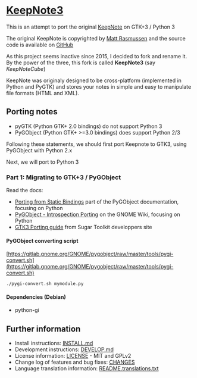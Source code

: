 # [KeepNote3](http://keepnote.org)

This is an attempt to port the original [KeepNote](http://keepnote.org) on GTK+3 / Python 3

The original KeepNote is copyrighted by [Matt Rasmussen](matt.rasmus@gmail.com) and the source code is available on [GitHub](https://github.com/mdrasmus/keepnote)

As this project seems inactive since 2015, I decided to fork and rename it. By the power of the three, this fork is called **KeepNote3** (say *KeepNoteCube*)

KeepNote was originaly designed to be cross-platform (implemented in Python and PyGTK) and stores your notes in simple and easy to manipulate file formats (HTML and XML).

## Porting notes
* pyGTK (Python GTK+ 2.0 bindings) do not support Python 3
* PyGObject (Python GTK+ >=3.0 bindings) does support Python 2/3

Following these statements, we should first port Keepnote to GTK3,
using PyGObject with Python 2.x

Next, we will port to Python 3

### Part 1: Migrating to GTK+3 / PyGObject

Read the docs:
* [Porting from Static Bindings](https://pygobject.readthedocs.io/en/latest/guide/porting.html)  part of the PyGObject documentation, focusing on Python
* [PyGObject - Introspection Porting](https://wiki.gnome.org/action/show/Projects/PyGObject/IntrospectionPorting?action=show&redirect=PyGObject%2FIntrospectionPorting) on the GNOME Wiki, focusing on Python
* [GTK3 Porting guide](https://developer.sugarlabs.org/src/gtk3-porting-guide.md.html) from Sugar Toolkit developpers site

#### PyGObject converting script

[https://gitlab.gnome.org/GNOME/pygobject/raw/master/tools/pygi-convert.sh](https://gitlab.gnome.org/GNOME/pygobject/raw/master/tools/pygi-convert.sh)

	./pygi-convert.sh mymodule.py

#### Dependencies (Debian)
* python-gi


## Further information

- Install instructions: [INSTALL.md](INSTALL.md)
- Development instructions: [DEVELOP.md](DEVELOP.md)
- License information: [LICENSE](LICENSE) - MIT and GPLv2
- Change log of features and bug fixes: [CHANGES](CHANGES)
- Language translation information: [README.translations.txt](README.translations.txt)

